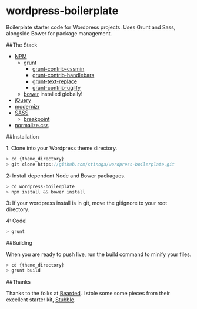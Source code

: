 wordpress-boilerplate
=====================

Boilerplate starter code for Wordpress projects. Uses Grunt and Sass, alongside Bower for package management.

##The Stack

* [NPM](https://npmjs.org/)
  * [grunt](http://gruntjs.com/)
    * [grunt-contrib-cssmin](https://github.com/gruntjs/grunt-contrib-cssmin)
    * [grunt-contrib-handlebars](https://github.com/gruntjs/grunt-contrib-handlebars)
    * [grunt-text-replace](https://npmjs.org/package/grunt-text-replace)
    * [grunt-contrib-uglify](https://github.com/gruntjs/grunt-contrib-uglify)
  * [bower](http://twitter.github.com/bower/) installed globally!
* [jQuery](http://jquery.com/)
* [modernizr](http://modernizr.com/)
* [SASS](http://sass-lang.com/)
  * [breakpoint](http://breakpoint-sass.com/)
* [normalize.css](http://necolas.github.com/normalize.css/)

##Installation

1: Clone into your Wordpress theme directory.

```js
> cd {theme_directory}
> git clone https://github.com/stinoga/wordpress-boilerplate.git
```

2: Install dependent Node and Bower packagaes.

```js
> cd wordpress-boilerplate
> npm install && bower install
```

3: If your wordpress install is in git, move the gitignore to your root directory.

4: Code!

```js
> grunt
```

##Building

When you are ready to push live, run the build command to minify your files.

```js
> cd {theme_directory}
> grunt build
```

##Thanks

Thanks to the folks at [Bearded](http://bearded.com/). I stole some some pieces from their excellent starter kit, [Stubble](https://github.com/beardedstudio/stubble?source=cc).

